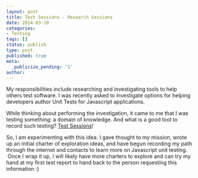 ```yaml
---
layout: post
title: Test Sessions - Research Sessions
date: 2014-03-10
categories:
- Testing
tags: []
status: publish
type: post
published: true
meta:
  _publicize_pending: '1'
author: 
---
```

My responsibilities include researching and investigating tools to help others test software. I was recently asked to investigate options for helping developers author Unit Tests for Javascript applications.

While thinking about performing the investigation, it came to me that I was testing something: a domain of knowledge. And what is a good tool to record such testing? [Test Sessions](http://en.wikipedia.org/wiki/Session-based_testing)!

So, I am experimenting with this idea. I gave thought to my mission, wrote up an initial charter of exploration ideas, and have begun recording my path through the internet and contacts to learn more on Javascript unit testing.  Once I wrap it up, I will likely have more charters to explore and can try my hand at my first test report to hand back to the person requesting this information :)
